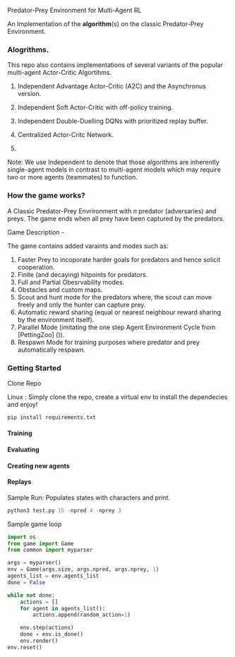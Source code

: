 ﻿Predator-Prey Environment for Multi-Agent RL

An Implementation of the __algorithm__(s) on the classic Predator-Prey Environment. 

### Alogrithms.

This repo also contains implementations of several variants of the popular multi-agent Actor-Critic Algortihms.
1. Independent Advantage Actor-Critic (A2C) and the Asynchronus version.
2. Independent Soft Actor-Critic with off-policy training.
3. Independent Double-Duelling DQNs with prioritized replay buffer.

4. Centralized Actor-Critc Network. 
5.  


Note: We use Independent to denote that those algorithms are inherently single-agent models in contrast to multi-agent models which 
may require two or more agents (teammates) to function.  

### How the game works?

A Classic Predator-Prey Envrironment with *n* predator (adversaries) and preys. The game ends when all prey have been captured by the predators.

Game Description - 

The game contains added varaints and modes such as:
1. Faster Prey to incoporate harder goals for predators and hence solicit cooperation.
2. Finite (and decaying) hitpoints for predators.
3. Full and Partial Obesrvability modes.
4. Obstacles and custom maps.
5. Scout and hunt mode for the predators where, the scout can move freely and only the hunter can capture prey.
6. Automatic reward sharing (equal or nearest neighbour reward sharing by the environment itself).
7. Parallel Mode (imitating the one step Agent Environment Cycle from [PettingZoo] ()).
8. Respawn Mode for training purposes where predator and prey automatically respawn.

### Getting Started

Clone Repo

Linux : Simply clone the repo, create a virtual env to install the dependecies and enjoy!

```python
pip install requirements.txt
```

#### Training 

#### Evaluating

#### Creating new agents

#### Replays


Sample Run: Populates states with characters and print.

```python
python3 test.py 15 -npred 4 -nprey 3
```

Sample game loop

```python
import os
from game import Game 
from common import myparser

args = myparser()
env = Game(args.size, args.npred, args.nprey, 1) 
agents_list = env.agents_list
done = False

while not done:
    actions = []
    for agent in agents_list():
        actions.append(random_action=1)

    env.step(actions)
    done = env.is_done()
    env.render()
env.reset()     

```


